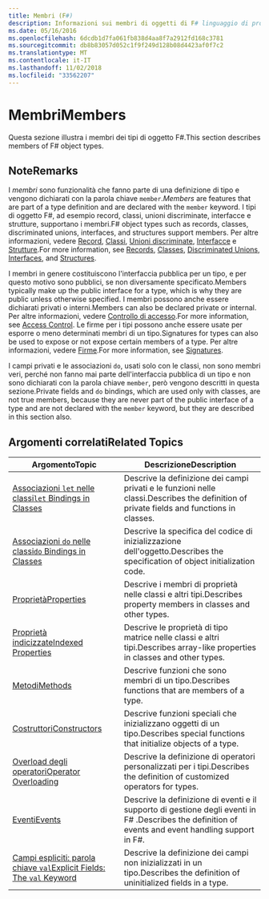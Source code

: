 ```yaml
---
title: Membri (F#)
description: Informazioni sui membri di oggetti di F# linguaggio di programmazione.
ms.date: 05/16/2016
ms.openlocfilehash: 6dcdb1d7fa061fb838d4aa8f7a2912fd168c3781
ms.sourcegitcommit: db8b83057d052c1f9f249d128b08d4423af0f7c2
ms.translationtype: MT
ms.contentlocale: it-IT
ms.lasthandoff: 11/02/2018
ms.locfileid: "33562207"
---
```

# <a name="members"></a><span data-ttu-id="2ce83-103">Membri</span><span class="sxs-lookup"><span data-stu-id="2ce83-103">Members</span></span>

<span data-ttu-id="2ce83-104">Questa sezione illustra i membri dei tipi di oggetto F#.</span><span class="sxs-lookup"><span data-stu-id="2ce83-104">This section describes members of F# object types.</span></span>


## <a name="remarks"></a><span data-ttu-id="2ce83-105">Note</span><span class="sxs-lookup"><span data-stu-id="2ce83-105">Remarks</span></span>
<span data-ttu-id="2ce83-106">I *membri* sono funzionalità che fanno parte di una definizione di tipo e vengono dichiarati con la parola chiave `member`.</span><span class="sxs-lookup"><span data-stu-id="2ce83-106">*Members* are features that are part of a type definition and are declared with the `member` keyword.</span></span> <span data-ttu-id="2ce83-107">I tipi di oggetto F#, ad esempio record, classi, unioni discriminate, interfacce e strutture, supportano i membri.</span><span class="sxs-lookup"><span data-stu-id="2ce83-107">F# object types such as records, classes, discriminated unions, interfaces, and structures support members.</span></span> <span data-ttu-id="2ce83-108">Per altre informazioni, vedere [Record](../records.md), [Classi](../classes.md), [Unioni discriminate](../discriminated-Unions.md), [Interfacce](../interfaces.md) e [Strutture](../structures.md).</span><span class="sxs-lookup"><span data-stu-id="2ce83-108">For more information, see [Records](../records.md), [Classes](../classes.md), [Discriminated Unions](../discriminated-Unions.md), [Interfaces](../interfaces.md), and [Structures](../structures.md).</span></span>

<span data-ttu-id="2ce83-109">I membri in genere costituiscono l'interfaccia pubblica per un tipo, e per questo motivo sono pubblici, se non diversamente specificato.</span><span class="sxs-lookup"><span data-stu-id="2ce83-109">Members typically make up the public interface for a type, which is why they are public unless otherwise specified.</span></span> <span data-ttu-id="2ce83-110">I membri possono anche essere dichiarati privati o interni.</span><span class="sxs-lookup"><span data-stu-id="2ce83-110">Members can also be declared private or internal.</span></span> <span data-ttu-id="2ce83-111">Per altre informazioni, vedere [Controllo di accesso](../access-Control.md).</span><span class="sxs-lookup"><span data-stu-id="2ce83-111">For more information, see [Access Control](../access-Control.md).</span></span> <span data-ttu-id="2ce83-112">Le firme per i tipi possono anche essere usate per esporre o meno determinati membri di un tipo.</span><span class="sxs-lookup"><span data-stu-id="2ce83-112">Signatures for types can also be used to expose or not expose certain members of a type.</span></span> <span data-ttu-id="2ce83-113">Per altre informazioni, vedere [Firme](../signatures.md).</span><span class="sxs-lookup"><span data-stu-id="2ce83-113">For more information, see [Signatures](../signatures.md).</span></span>

<span data-ttu-id="2ce83-114">I campi privati e le associazioni `do`, usati solo con le classi, non sono membri veri, perché non fanno mai parte dell'interfaccia pubblica di un tipo e non sono dichiarati con la parola chiave `member`, però vengono descritti in questa sezione.</span><span class="sxs-lookup"><span data-stu-id="2ce83-114">Private fields and `do` bindings, which are used only with classes, are not true members, because they are never part of the public interface of a type and are not declared with the `member` keyword, but they are described in this section also.</span></span>


## <a name="related-topics"></a><span data-ttu-id="2ce83-115">Argomenti correlati</span><span class="sxs-lookup"><span data-stu-id="2ce83-115">Related Topics</span></span>


|<span data-ttu-id="2ce83-116">Argomento</span><span class="sxs-lookup"><span data-stu-id="2ce83-116">Topic</span></span>|<span data-ttu-id="2ce83-117">Descrizione</span><span class="sxs-lookup"><span data-stu-id="2ce83-117">Description</span></span>|
|-----|-----------|
|[<span data-ttu-id="2ce83-118">Associazioni `let` nelle classi</span><span class="sxs-lookup"><span data-stu-id="2ce83-118">`let` Bindings in Classes</span></span>](let-bindings-in-classes.md)|<span data-ttu-id="2ce83-119">Descrive la definizione dei campi privati e le funzioni nelle classi.</span><span class="sxs-lookup"><span data-stu-id="2ce83-119">Describes the definition of private fields and functions in classes.</span></span>|
|[<span data-ttu-id="2ce83-120">Associazioni `do` nelle classi</span><span class="sxs-lookup"><span data-stu-id="2ce83-120">`do` Bindings in Classes</span></span>](do-bindings-in-classes.md)|<span data-ttu-id="2ce83-121">Descrive la specifica del codice di inizializzazione dell'oggetto.</span><span class="sxs-lookup"><span data-stu-id="2ce83-121">Describes the specification of object initialization code.</span></span>|
|[<span data-ttu-id="2ce83-122">Proprietà</span><span class="sxs-lookup"><span data-stu-id="2ce83-122">Properties</span></span>](properties.md)|<span data-ttu-id="2ce83-123">Descrive i membri di proprietà nelle classi e altri tipi.</span><span class="sxs-lookup"><span data-stu-id="2ce83-123">Describes property members in classes and other types.</span></span>|
|[<span data-ttu-id="2ce83-124">Proprietà indicizzate</span><span class="sxs-lookup"><span data-stu-id="2ce83-124">Indexed Properties</span></span>](indexed-properties.md)|<span data-ttu-id="2ce83-125">Descrive le proprietà di tipo matrice nelle classi e altri tipi.</span><span class="sxs-lookup"><span data-stu-id="2ce83-125">Describes array-like properties in classes and other types.</span></span>|
|[<span data-ttu-id="2ce83-126">Metodi</span><span class="sxs-lookup"><span data-stu-id="2ce83-126">Methods</span></span>](methods.md)|<span data-ttu-id="2ce83-127">Descrive funzioni che sono membri di un tipo.</span><span class="sxs-lookup"><span data-stu-id="2ce83-127">Describes functions that are members of a type.</span></span>|
|[<span data-ttu-id="2ce83-128">Costruttori</span><span class="sxs-lookup"><span data-stu-id="2ce83-128">Constructors</span></span>](constructors.md)|<span data-ttu-id="2ce83-129">Descrive funzioni speciali che inizializzano oggetti di un tipo.</span><span class="sxs-lookup"><span data-stu-id="2ce83-129">Describes special functions that initialize objects of a type.</span></span>|
|[<span data-ttu-id="2ce83-130">Overload degli operatori</span><span class="sxs-lookup"><span data-stu-id="2ce83-130">Operator Overloading</span></span>](../operator-overloading.md)|<span data-ttu-id="2ce83-131">Descrive la definizione di operatori personalizzati per i tipi.</span><span class="sxs-lookup"><span data-stu-id="2ce83-131">Describes the definition of customized operators for types.</span></span>|
|[<span data-ttu-id="2ce83-132">Eventi</span><span class="sxs-lookup"><span data-stu-id="2ce83-132">Events</span></span>](events.md)|<span data-ttu-id="2ce83-133">Descrive la definizione di eventi e il supporto di gestione degli eventi in F# .</span><span class="sxs-lookup"><span data-stu-id="2ce83-133">Describes the definition of events and event handling support in F#.</span></span>|
|[<span data-ttu-id="2ce83-134">Campi espliciti: parola chiave `val`</span><span class="sxs-lookup"><span data-stu-id="2ce83-134">Explicit Fields: The `val` Keyword</span></span>](explicit-fields-the-val-keyword.md)|<span data-ttu-id="2ce83-135">Descrive la definizione dei campi non inizializzati in un tipo.</span><span class="sxs-lookup"><span data-stu-id="2ce83-135">Describes the definition of uninitialized fields in a type.</span></span>|
